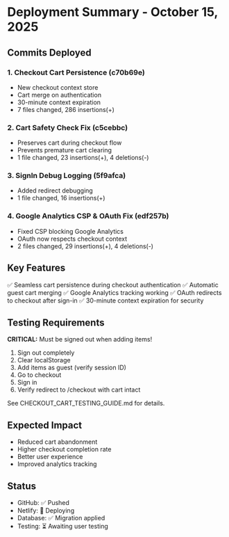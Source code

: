 # Deployment Summary - October 15, 2025

## Commits Deployed

### 1. Checkout Cart Persistence (c70b69e)
- New checkout context store
- Cart merge on authentication
- 30-minute context expiration
- 7 files changed, 286 insertions(+)

### 2. Cart Safety Check Fix (c5cebbc)
- Preserves cart during checkout flow
- Prevents premature cart clearing
- 1 file changed, 23 insertions(+), 4 deletions(-)

### 3. SignIn Debug Logging (5f9afca)
- Added redirect debugging
- 1 file changed, 16 insertions(+)

### 4. Google Analytics CSP & OAuth Fix (edf257b)
- Fixed CSP blocking Google Analytics
- OAuth now respects checkout context
- 2 files changed, 29 insertions(+), 4 deletions(-)

## Key Features

✅ Seamless cart persistence during checkout authentication
✅ Automatic guest cart merging
✅ Google Analytics tracking working
✅ OAuth redirects to checkout after sign-in
✅ 30-minute context expiration for security

## Testing Requirements

**CRITICAL:** Must be signed out when adding items!

1. Sign out completely
2. Clear localStorage
3. Add items as guest (verify session ID)
4. Go to checkout
5. Sign in
6. Verify redirect to /checkout with cart intact

See CHECKOUT_CART_TESTING_GUIDE.md for details.

## Expected Impact

- Reduced cart abandonment
- Higher checkout completion rate
- Better user experience
- Improved analytics tracking

## Status

- GitHub: ✅ Pushed
- Netlify: 🔄 Deploying
- Database: ✅ Migration applied
- Testing: ⏳ Awaiting user testing

